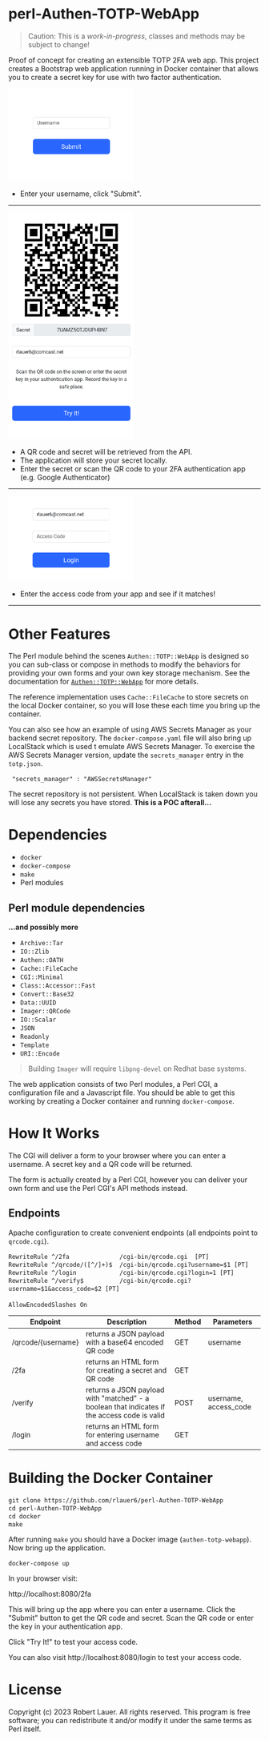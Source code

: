 # perl-Authen-TOTP-WebApp

> Caution: This is a _work-in-progress_, classes and methods may
> be subject to change!

Proof of concept for creating an extensible TOTP 2FA web app. This
project creates a Bootstrap web application running in Docker
container that allows you to create
a secret key for use with two factor authentication.

<img src="authen-totp-webapp-1.png" style="display: inline-block; max-width:250px; margin: 0 auto;">

* Enter your username, click "Submit".

---

<img src="authen-totp-webapp-2.png" style="display: inline-block; max-width:250px; margin: 0 auto;">

* A QR code and secret will be retrieved from the API.
* The application will store your secret locally.
* Enter the secret or scan the QR code to your 2FA authentication app
(e.g. Google Authenticator)

---

<img src="authen-totp-webapp-3.png" style="display: inline-block; max-width:250px; margin: 0 auto;">

* Enter the access code from your app and see if it matches!

---

# Other Features

The Perl module behind the scenes `Authen::TOTP::WebApp` is designed
so you can sub-class or compose in methods to modify the behaviors for
providing your own forms and your own key storage mechanism.  See the
documentation for [`Authen::TOTP::WebApp`](/Authen/TOTP/WebApp.pod) for more details.

The reference implementation uses `Cache::FileCache` to store secrets
on the local Docker container, so you will lose these each time you
bring up the container.

You can also see how an example of using AWS
Secrets Manager as your backend secret repository. The
`docker-compose.yaml` file will also bring up LocalStack which is used
t emulate AWS Secrets Manager.  To exercise the AWS Secrets Manager
version, update the `secrets_manager` entry in the `totp.json`.

```
 "secrets_manager" : "AWSSecretsManager"
```

The secret repository is not persistent. When LocalStack is taken
down you will lose any secrets you have stored. __This is a POC
afterall...__

# Dependencies

* `docker`
* `docker-compose`
* `make`
* Perl modules

## Perl module dependencies

__...and possibly more__

* `Archive::Tar`
* `IO::Zlib`
* `Authen::OATH`
* `Cache::FileCache` 
* `CGI::Minimal`
* `Class::Accessor::Fast`
* `Convert::Base32`
* `Data::UUID`
* `Imager::QRCode`
* `IO::Scalar`
* `JSON`
* `Readonly`
* `Template`
* `URI::Encode`

> Building `Imager` will require `libpng-devel` on Redhat base systems.

The web application consists of two Perl modules, a Perl CGI, a
configuration file and a Javascript file. You should be able to get
this working by creating a Docker container and running
`docker-compose`.

# How It Works

The CGI will deliver a form to your browser where you can enter a
username. A secret key and a QR code will be returned.

The form is actually created by a Perl CGI, however you can deliver your
own form and use the Perl CGI's API methods instead.

## Endpoints

Apache configuration to create convenient endpoints (all endpoints point to `qrcode.cgi`).

```
RewriteRule ^/2fa              /cgi-bin/qrcode.cgi  [PT]
RewriteRule ^/qrcode/([^/]+)$  /cgi-bin/qrcode.cgi?username=$1 [PT]
RewriteRule ^/login            /cgi-bin/qrcode.cgi?login=1 [PT]
RewriteRule ^/verify$          /cgi-bin/qrcode.cgi?username=$1&access_code=$2 [PT]

AllowEncodedSlashes On
```


| Endpoint | Description | Method | Parameters | 
| -------- | ----------- | ------ | ---------- | 
| /qrcode/{username} | returns a JSON payload with a base64 encoded QR code | GET | username |
| /2fa  | returns an HTML form for creating a secret and QR code | GET |
| /verify | returns a JSON payload with "matched" - a boolean that indicates if the access code is valid | POST | username, access_code |
| /login | returns an HTML form for entering username and access code | GET | |

# Building the Docker Container

```
git clone https://github.com/rlauer6/perl-Authen-TOTP-WebApp
cd perl-Authen-TOTP-WebApp
cd docker
make
```

After running `make` you should have a Docker image
(`authen-totp-webapp`). Now bring up the application.

```
docker-compose up
```

In your browser visit:

http://localhost:8080/2fa

This will bring up the app where you can enter a username.  Click the
"Submit" button to get the QR code and secret. Scan the QR code or
enter the key in your authentication app.

Click "Try It!" to test your access code.

You can also visit http://localhost:8080/login to test your
access code.

# License

Copyright (c) 2023 Robert Lauer. All rights reserved. This
program is free software; you can redistribute it and/or modify it
under the same terms as Perl itself.
